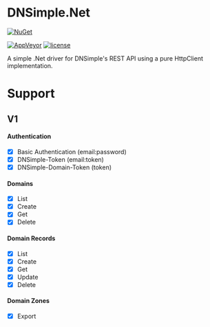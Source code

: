 # DNSimple.Net

[![NuGet](https://img.shields.io/nuget/v/DNSimple.Net.V1.svg?style=flat-square)](https://www.nuget.org/packages/DNSimple.Net.V1/)

[![AppVeyor](https://img.shields.io/appveyor/ci/Silvenga/dnsimple-net.svg?style=flat-square)](https://ci.appveyor.com/project/Silvenga/dnsimple-net)
[![license](https://img.shields.io/github/license/Silvenga/DNSimple.Net.svg?style=flat-square)](https://github.com/Silvenga/DNSimple.Net/blob/master/LICENSE)

A simple .Net driver for DNSimple's REST API using a pure HttpClient implementation. 

# Support

## V1

#### Authentication
- [X] Basic Authentication (email:password)
- [X] DNSimple-Token (email:token)
- [X] DNSimple-Domain-Token (token)

#### Domains
- [X] List
- [X] Create
- [X] Get
- [X] Delete

#### Domain Records
- [X] List
- [X] Create
- [X] Get
- [X] Update
- [X] Delete

#### Domain Zones
- [X] Export